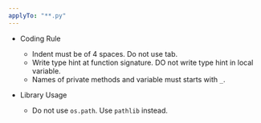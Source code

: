 ```yaml
---
applyTo: "**.py"
---
```


- Coding Rule
  - Indent must be of 4 spaces. Do not use tab.
  - Write type hint at function signature. DO not write type hint in local variable.
  - Names of private methods and variable must starts with `_`.

- Library Usage
  - Do not use `os.path`. Use `pathlib` instead.

